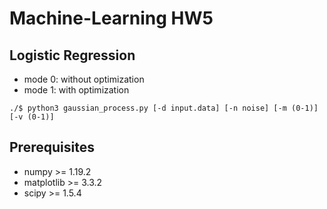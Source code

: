 # Machine-Learning HW5

## Logistic Regression  
* mode 0: without optimization
* mode 1: with optimization
```shell script
./$ python3 gaussian_process.py [-d input.data] [-n noise] [-m (0-1)] [-v (0-1)]
```

## Prerequisites
* numpy >= 1.19.2
* matplotlib >= 3.3.2
* scipy >= 1.5.4
